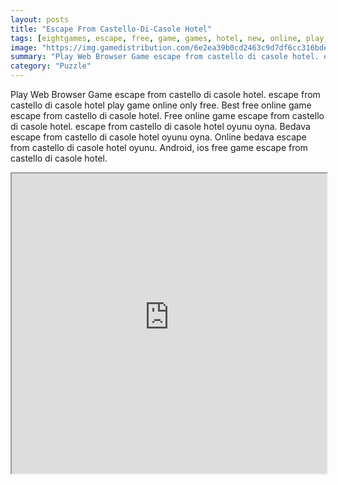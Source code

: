 ```yaml
---
layout: posts
title: "Escape From Castello-Di-Casole Hotel"
tags: [eightgames, escape, free, game, games, hotel, new, online, play, gam, download, castello, di, casole, free, online, games, oyna, game, free, games, play, play, games]
image: "https://img.gamedistribution.com/6e2ea39b0cd2463c9d7df6cc316bdee0.jpg"
summary: "Play Web Browser Game escape from castello di casole hotel. escape from castello di casole hotel play game online only free. Best free online game escape from castello di casole hotel. Free online game escape from castello di casole hotel. escape from castello di casole hotel oyunu oyna. Bedava escape from castello di casole hotel oyunu oyna. Online bedava escape from castello di casole hotel oyunu. Android, ios free game escape from castello di casole hotel."
category: "Puzzle"
---
```


Play Web Browser Game escape from castello di casole hotel. escape from castello di casole hotel play game online only free. Best free online game escape from castello di casole hotel. Free online game escape from castello di casole hotel. escape from castello di casole hotel oyunu oyna. Bedava escape from castello di casole hotel oyunu oyna. Online bedava escape from castello di casole hotel oyunu. Android, ios free game escape from castello di casole hotel.

<iframe width="100%" height="480px;" src="https://flash.gamedistribution.com?game=6e2ea39b0cd2463c9d7df6cc316bdee0"></iframe>